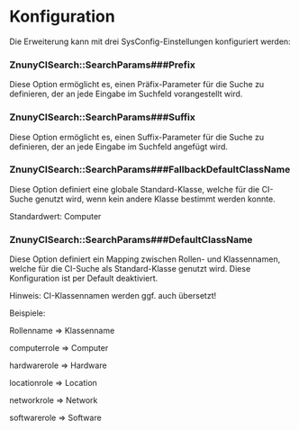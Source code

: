 # Konfiguration

Die Erweiterung kann mit drei SysConfig-Einstellungen konfiguriert werden:

### ZnunyCISearch::SearchParams###Prefix

Diese Option ermöglicht es, einen Präfix-Parameter für die Suche zu definieren, der an jede Eingabe im Suchfeld vorangestellt wird.

### ZnunyCISearch::SearchParams###Suffix

Diese Option ermöglicht es, einen Suffix-Parameter für die Suche zu definieren, der an jede Eingabe im Suchfeld angefügt wird.

### ZnunyCISearch::SearchParams###FallbackDefaultClassName

Diese Option definiert eine globale Standard-Klasse, welche für die CI-Suche genutzt wird, wenn kein andere Klasse bestimmt werden konnte.

Standardwert: Computer

### ZnunyCISearch::SearchParams###DefaultClassName

Diese Option definiert ein Mapping zwischen Rollen- und Klassennamen, welche für die CI-Suche als Standard-Klasse genutzt wird. Diese Konfiguration ist per Default deaktiviert.

Hinweis: CI-Klassennamen werden ggf. auch übersetzt!

Beispiele:

Rollenname  =>  Klassenname

computerrole => Computer

hardwarerole => Hardware

locationrole => Location

networkrole  => Network

softwarerole => Software
